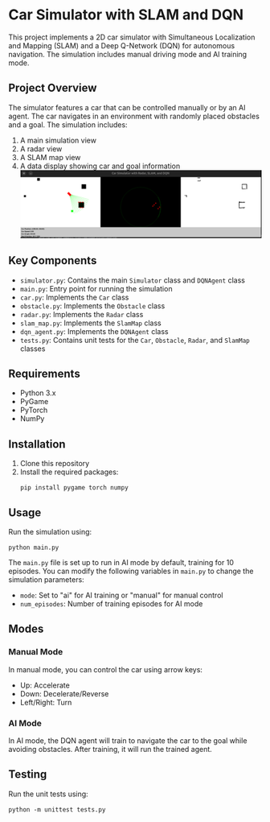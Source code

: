 # Car Simulator with SLAM and DQN

This project implements a 2D car simulator with Simultaneous Localization and Mapping (SLAM) and a Deep Q-Network (DQN) for autonomous navigation. The simulation includes manual driving mode and AI training mode.

## Project Overview

The simulator features a car that can be controlled manually or by an AI agent. The car navigates in an environment with randomly placed obstacles and a goal. The simulation includes:

1. A main simulation view
2. A radar view
3. A SLAM map view
4. A data display showing car and goal information
![Car Simulator Screenshot](readmeimg.png)

## Key Components

- `simulator.py`: Contains the main `Simulator` class and `DQNAgent` class
- `main.py`: Entry point for running the simulation
- `car.py`: Implements the `Car` class
- `obstacle.py`: Implements the `Obstacle` class
- `radar.py`: Implements the `Radar` class
- `slam_map.py`: Implements the `SlamMap` class
- `dqn_agent.py`: Implements the `DQNAgent` class
- `tests.py`: Contains unit tests for the `Car`, `Obstacle`, `Radar`, and `SlamMap` classes

## Requirements

- Python 3.x
- PyGame
- PyTorch
- NumPy

## Installation

1. Clone this repository
2. Install the required packages:
   ```
   pip install pygame torch numpy
   ```

## Usage

Run the simulation using:

```
python main.py
```

The `main.py` file is set up to run in AI mode by default, training for 10 episodes. You can modify the following variables in `main.py` to change the simulation parameters:

- `mode`: Set to "ai" for AI training or "manual" for manual control
- `num_episodes`: Number of training episodes for AI mode

## Modes

### Manual Mode

In manual mode, you can control the car using arrow keys:
- Up: Accelerate
- Down: Decelerate/Reverse
- Left/Right: Turn

### AI Mode

In AI mode, the DQN agent will train to navigate the car to the goal while avoiding obstacles. After training, it will run the trained agent.

## Testing

Run the unit tests using:

```
python -m unittest tests.py
```
